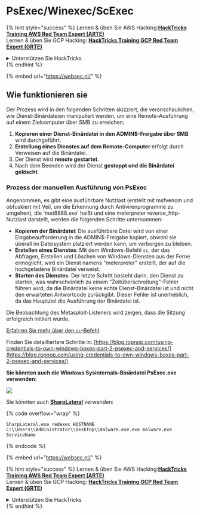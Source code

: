 # PsExec/Winexec/ScExec

{% hint style="success" %}
Lernen & üben Sie AWS Hacking:<img src="../../.gitbook/assets/arte.png" alt="" data-size="line">[**HackTricks Training AWS Red Team Expert (ARTE)**](https://training.hacktricks.xyz/courses/arte)<img src="../../.gitbook/assets/arte.png" alt="" data-size="line">\
Lernen & üben Sie GCP Hacking: <img src="../../.gitbook/assets/grte.png" alt="" data-size="line">[**HackTricks Training GCP Red Team Expert (GRTE)**<img src="../../.gitbook/assets/grte.png" alt="" data-size="line">](https://training.hacktricks.xyz/courses/grte)

<details>

<summary>Unterstützen Sie HackTricks</summary>

* Überprüfen Sie die [**Abonnementpläne**](https://github.com/sponsors/carlospolop)!
* **Treten Sie der** 💬 [**Discord-Gruppe**](https://discord.gg/hRep4RUj7f) oder der [**Telegram-Gruppe**](https://t.me/peass) bei oder **folgen** Sie uns auf **Twitter** 🐦 [**@hacktricks\_live**](https://twitter.com/hacktricks\_live)**.**
* **Teilen Sie Hacking-Tricks, indem Sie PRs an die** [**HackTricks**](https://github.com/carlospolop/hacktricks) und [**HackTricks Cloud**](https://github.com/carlospolop/hacktricks-cloud) GitHub-Repos senden.

</details>
{% endhint %}

{% embed url="https://websec.nl/" %}

## Wie funktionieren sie

Der Prozess wird in den folgenden Schritten skizziert, die veranschaulichen, wie Dienst-Binärdateien manipuliert werden, um eine Remote-Ausführung auf einem Zielcomputer über SMB zu erreichen:

1. **Kopieren einer Dienst-Binärdatei in den ADMIN$-Freigabe über SMB** wird durchgeführt.
2. **Erstellung eines Dienstes auf dem Remote-Computer** erfolgt durch Verweisen auf die Binärdatei.
3. Der Dienst wird **remote gestartet**.
4. Nach dem Beenden wird der Dienst **gestoppt und die Binärdatei gelöscht**.

### **Prozess der manuellen Ausführung von PsExec**

Angenommen, es gibt eine ausführbare Nutzlast (erstellt mit msfvenom und obfuskiert mit Veil, um die Erkennung durch Antivirenprogramme zu umgehen), die 'met8888.exe' heißt und eine meterpreter reverse_http-Nutzlast darstellt, werden die folgenden Schritte unternommen:

* **Kopieren der Binärdatei**: Die ausführbare Datei wird von einer Eingabeaufforderung in die ADMIN$-Freigabe kopiert, obwohl sie überall im Dateisystem platziert werden kann, um verborgen zu bleiben.
* **Erstellen eines Dienstes**: Mit dem Windows-Befehl `sc`, der das Abfragen, Erstellen und Löschen von Windows-Diensten aus der Ferne ermöglicht, wird ein Dienst namens "meterpreter" erstellt, der auf die hochgeladene Binärdatei verweist.
* **Starten des Dienstes**: Der letzte Schritt besteht darin, den Dienst zu starten, was wahrscheinlich zu einem "Zeitüberschreitung"-Fehler führen wird, da die Binärdatei keine echte Dienst-Binärdatei ist und nicht den erwarteten Antwortcode zurückgibt. Dieser Fehler ist unerheblich, da das Hauptziel die Ausführung der Binärdatei ist.

Die Beobachtung des Metasploit-Listeners wird zeigen, dass die Sitzung erfolgreich initiiert wurde.

[Erfahren Sie mehr über den `sc`-Befehl](https://technet.microsoft.com/en-us/library/bb490995.aspx).

Finden Sie detailliertere Schritte in: [https://blog.ropnop.com/using-credentials-to-own-windows-boxes-part-2-psexec-and-services/](https://blog.ropnop.com/using-credentials-to-own-windows-boxes-part-2-psexec-and-services/)

**Sie könnten auch die Windows Sysinternals-Binärdatei PsExec.exe verwenden:**

![](<../../.gitbook/assets/image (928).png>)

Sie könnten auch [**SharpLateral**](https://github.com/mertdas/SharpLateral) verwenden:

{% code overflow="wrap" %}
```
SharpLateral.exe redexec HOSTNAME C:\\Users\\Administrator\\Desktop\\malware.exe.exe malware.exe ServiceName
```
{% endcode %}

{% embed url="https://websec.nl/" %}

{% hint style="success" %}
Lernen & üben Sie AWS Hacking:<img src="../../.gitbook/assets/arte.png" alt="" data-size="line">[**HackTricks Training AWS Red Team Expert (ARTE)**](https://training.hacktricks.xyz/courses/arte)<img src="../../.gitbook/assets/arte.png" alt="" data-size="line">\
Lernen & üben Sie GCP Hacking: <img src="../../.gitbook/assets/grte.png" alt="" data-size="line">[**HackTricks Training GCP Red Team Expert (GRTE)**<img src="../../.gitbook/assets/grte.png" alt="" data-size="line">](https://training.hacktricks.xyz/courses/grte)

<details>

<summary>Unterstützen Sie HackTricks</summary>

* Überprüfen Sie die [**Abonnementpläne**](https://github.com/sponsors/carlospolop)!
* **Treten Sie der** 💬 [**Discord-Gruppe**](https://discord.gg/hRep4RUj7f) oder der [**Telegram-Gruppe**](https://t.me/peass) bei oder **folgen** Sie uns auf **Twitter** 🐦 [**@hacktricks\_live**](https://twitter.com/hacktricks\_live)**.**
* **Teilen Sie Hacking-Tricks, indem Sie PRs an die** [**HackTricks**](https://github.com/carlospolop/hacktricks) und [**HackTricks Cloud**](https://github.com/carlospolop/hacktricks-cloud) GitHub-Repos senden.

</details>
{% endhint %}
